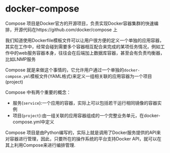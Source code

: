 # docker-compose

Compose 项目是Docker官方的开源项目，负责实现Docker容器集群的快速编排，开源代码在https://github.com/docker/compose 上
	
我们知道使用Dockerfile模板文件可以让用户很方便的定义一个单独的应用容器，其实在工作中，经常会碰到需要多个容器相互配合来完成的某项任务情况，例如工作中的web服务容器本身，往往会在后端加上数据库容器，甚至会有负责均衡器，比如LNMP服务

Compose 就是来做这个事情的，它允许用户通过一个单独的`docker-compose.yml`模板文件(YAML格式)来定义一组相关联的应用容器为一个项目(project)	

Compose 中有两个重要的概念：

* 服务(`service`):一个应用的容器，实际上可以包括若干运行相同镜像的容器实例
* 项目(`project`):由一组关联的应用容器组成的一个完整业务单元，在docker-compose.yml中定义

Compose 项目是由Python编写的，实际上就是调用了Docker服务提供的API来对容器进行管理，因此，只要所在的操作系统的平台支持Docker API，就可以在其上利用Compose来进行编排管理.